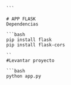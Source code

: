     ```
   
```
# APP FLASK
Dependencias

```bash
pip install flask 
pip install flask-cors

``
#Levantar proyecto
    
```bash
python app.py
```